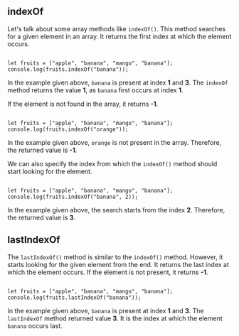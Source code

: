 ## indexOf

Let's talk about some
array methods like `indexOf()`.
This method searches for
a given element in an array.
It returns the first index
at which the element occurs.

<Editor lang="javascript">
<code>
let fruits = ["apple", "banana", "mango", "banana"];
console.log(fruits.indexOf("banana"));
</code>
</Editor>

In the example given above,
`banana` is present
at index **1**
and
**3**.
The `indexOf` method returns
the value **1**,
as `banana` first occurs
at index **1**.

If the element is not found
in the array,
it returns **-1**.

<Editor lang="javascript">
<code>
let fruits = ["apple", "banana", "mango", "banana"];
console.log(fruits.indexOf("orange"));
</code>
</Editor>

In the example given above,
`orange` is not present
in the array.
Therefore,
the returned value is **-1**.

We can also specify the index
from which the `indexOf()`
method should start
looking for the element.

<Editor lang="javascript">
<code>
let fruits = ["apple", "banana", "mango", "banana"];
console.log(fruits.indexOf("banana", 2));
</code>
</Editor>

In the example given above,
the search starts
from the index **2**.
Therefore,
the returned value is **3**.

## lastIndexOf

The `lastIndexOf()` method is
similar to the `indexOf()` method.
However,
it starts looking for
the given element from the end.
It returns the last index
at which the element occurs.
If the element is not present,
it returns **-1**.

<Editor lang="javascript">
<code>
let fruits = ["apple", "banana", "mango", "banana"];
console.log(fruits.lastIndexOf("banana"));
</code>
</Editor>

In the example given above,
`banana` is present at index **1**
and
**3**.
The `lastIndexOf` method
returned value **3**.
It is the index at which
the element `banana` occurs last.
